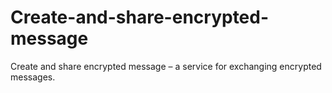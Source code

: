 # Create-and-share-encrypted-message
Create and share encrypted message – a service for exchanging encrypted messages. 
